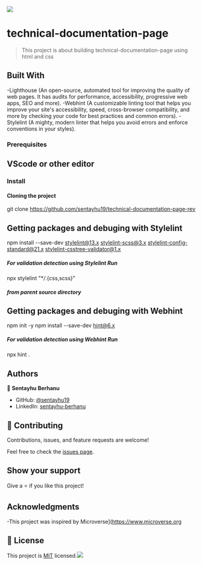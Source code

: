 ![](https://img.shields.io/badge/Microverse-blueviolet)

# technical-documentation-page

> This project is about building technical-documentation-page using html and css

## Built With

-Lighthouse (An open-source, automated tool for improving the quality of web pages. It has audits for performance, accessibility, progressive web apps, SEO and more).
-Webhint (A customizable linting tool that helps you improve your site's accessibility, speed, cross-browser compatibility, and more by checking your code for best practices and common errors).
-Stylelint (A mighty, modern linter that helps you avoid errors and enforce conventions in your styles).

### Prerequisites

## VScode or other editor

### Install

#### Cloning the project

git clone https://github.com/sentayhu19/technical-documentation-page-rev <Your-Build-Directory>

## Getting packages and debuging with Stylelint

npm install --save-dev stylelint@13.x stylelint-scss@3.x stylelint-config-standard@21.x stylelint-csstree-validator@1.x

##### For validation detection using Stylelint Run

npx stylelint "\*_/_.{css,scss}"

##### from parent source directory

## Getting packages and debuging with Webhint

npm init -y
npm install --save-dev hint@6.x

##### For validation detection using Webhint Run

npx hint .

## Authors

👤 **Sentayhu Berhanu**

- GitHub: [@sentayhu19](https://github.com/sentayhu19)
- LinkedIn: [sentayhu-berhanu](https://www.linkedin.com/in/sentayhu-berhanu-6376579a/)

## 🤝 Contributing

Contributions, issues, and feature requests are welcome!

Feel free to check the [issues page](https://github.com/sentayhu19/Portfolio-setup-and-mobile-version-skeleton/issues).

## Show your support

Give a ⭐️ if you like this project!

## Acknowledgments

-This project was inspired by Microverse](https://www.microverse.org

## 📝 License

This project is [MIT](./MIT.md) licensed.![](https://img.shields.io/badge/Microverse-blueviolet)
